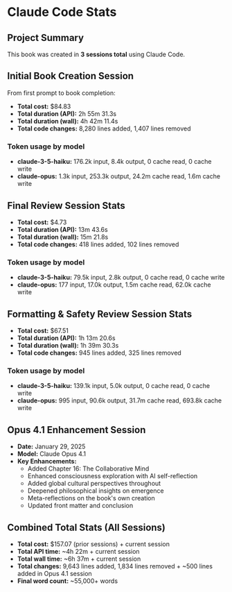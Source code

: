 # Claude Code Stats

## Project Summary

This book was created in **3 sessions total** using Claude Code.

## Initial Book Creation Session

From first prompt to book completion:

- **Total cost:** $84.83
- **Total duration (API):** 2h 55m 31.3s
- **Total duration (wall):** 4h 42m 11.4s
- **Total code changes:** 8,280 lines added, 1,407 lines removed

### Token usage by model

- **claude-3-5-haiku:** 176.2k input, 8.4k output, 0 cache read, 0 cache write
- **claude-opus:** 1.3k input, 253.3k output, 24.2m cache read, 1.6m cache write

## Final Review Session Stats

- **Total cost:** $4.73
- **Total duration (API):** 13m 43.6s
- **Total duration (wall):** 15m 21.8s
- **Total code changes:** 418 lines added, 102 lines removed

### Token usage by model

- **claude-3-5-haiku:** 79.5k input, 2.8k output, 0 cache read, 0 cache write
- **claude-opus:** 177 input, 17.0k output, 1.5m cache read, 62.0k cache write

## Formatting & Safety Review Session Stats

- **Total cost:** $67.51
- **Total duration (API):** 1h 13m 20.6s
- **Total duration (wall):** 1h 39m 30.3s
- **Total code changes:** 945 lines added, 325 lines removed

### Token usage by model

- **claude-3-5-haiku:** 139.1k input, 5.0k output, 0 cache read, 0 cache write
- **claude-opus:** 995 input, 90.6k output, 31.7m cache read, 693.8k cache write

## Opus 4.1 Enhancement Session

- **Date:** January 29, 2025
- **Model:** Claude Opus 4.1
- **Key Enhancements:**
  - Added Chapter 16: The Collaborative Mind
  - Enhanced consciousness exploration with AI self-reflection
  - Added global cultural perspectives throughout
  - Deepened philosophical insights on emergence
  - Meta-reflections on the book's own creation
  - Updated front matter and conclusion

## Combined Total Stats (All Sessions)

- **Total cost:** $157.07 (prior sessions) + current session
- **Total API time:** ~4h 22m + current session
- **Total wall time:** ~6h 37m + current session  
- **Total changes:** 9,643 lines added, 1,834 lines removed + ~500 lines added in Opus 4.1 session
- **Final word count:** ~55,000+ words
